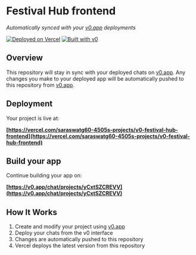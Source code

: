 # Festival Hub frontend

*Automatically synced with your [v0.app](https://v0.app) deployments*

[![Deployed on Vercel](https://img.shields.io/badge/Deployed%20on-Vercel-black?style=for-the-badge&logo=vercel)](https://vercel.com/saraswatg60-4505s-projects/v0-festival-hub-frontend)
[![Built with v0](https://img.shields.io/badge/Built%20with-v0.app-black?style=for-the-badge)](https://v0.app/chat/projects/yCxtSZCREVV)

## Overview

This repository will stay in sync with your deployed chats on [v0.app](https://v0.app).
Any changes you make to your deployed app will be automatically pushed to this repository from [v0.app](https://v0.app).

## Deployment

Your project is live at:

**[https://vercel.com/saraswatg60-4505s-projects/v0-festival-hub-frontend](https://vercel.com/saraswatg60-4505s-projects/v0-festival-hub-frontend)**

## Build your app

Continue building your app on:

**[https://v0.app/chat/projects/yCxtSZCREVV](https://v0.app/chat/projects/yCxtSZCREVV)**

## How It Works

1. Create and modify your project using [v0.app](https://v0.app)
2. Deploy your chats from the v0 interface
3. Changes are automatically pushed to this repository
4. Vercel deploys the latest version from this repository
